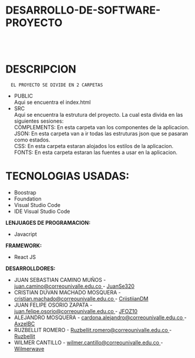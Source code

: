 # DESARROLLO-DE-SOFTWARE-PROYECTO
<BR><BR>
 
# DESCRIPCION
      EL PROYECTO SE DIVIDE EN 2 CARPETAS
 * PUBLIC <br>
 Aqui se encuentra el index.html <br>
 * SRC  <br>
  Aqui se encuentra la estrutura del proyecto. La cual esta divida en las siguientes sesiones:<br>
  COMPLEMENTS: En esta carpeta van los componentes de la aplicacion. <br>
  JSON: En esta carpeta van a ir todas las estruturas json que se pasaran como estados. <br>
  CSS: En esta carpeta estaran alojados los estilos de la aplicacion.
  FONTS: En esta carpeta estaran las fuentes a usar en la aplicacion.
 
# TECNOLOGIAS USADAS:

 <ul>
   <li>Boostrap</li> 
   <li>Foundation</li> 
   <li>Visual Studio Code </li>
   <li>IDE Visual Studio Code</li>
</ul>

<strong>LENJUAGES DE PROGRAMACION:</strong>
<ul>
  <li>Javacript</li>
</ul>
<strong>FRAMEWORK:</strong>
<ul> 
  <li>React JS</li>
</ul>

<strong>DESARROLLDORES:</strong>
<ul>
  <li> JUAN SEBASTIAN CAMINO MUÑOS - <a href="mailto:juan.camino@correounivalle.edu.co"> juan.camino@correounivalle.edu.co </a> - 
    <a href="https://github.com/JuanSe320" target="_blank">    JuanSe320</a>
  </li> 
  <li> CRISTIAN DUVAN MACHADO MOSQUERA - <a href="mailto:cristian.machado@correounivalle.edu.co"> cristian.machado@correounivalle.edu.co </a> -
    <a href="https://github.com/CriistiianDM"> CriistiianDM </a>
  </li>
  <li> JUAN FELIPE OSORIO ZAPATA - <a href="mailto:juan.felipe.osorio@correounivalle.edu.co">juan.felipe.osorio@correounivalle.edu.co </a> -
    <a href="https://github.com/JFOZ1010">JFOZ10 </a>
  </li>
    <li> ALEJANDRO MOSQUERA - <a href="mailto:cardona.alejandro@correounivalle.edu.co">cardona.alejandro@correounivalle.edu.co </a> -
    <a href="https://github.com/AxzelBC">AxzelBC</a>
  </li>
  <li> RUZBELLIT ROMERO - <a href="mailto:Ruzbellit.romero@correounivalle.edu.co">Ruzbellit.romero@correounivalle.edu.co  </a> -
    <a href="https://github.com/Ruzbellit">Ruzbellit</a>
  </li>
    <li>  WILMER CANTILLO - <a href="wilmer.cantillo@correounivalle.edu.co">wilmer.cantillo@correounivalle.edu.co  </a> -
    <a href="https://github.com/Wilmerwave">Wilmerwave</a>
  </li>
</ul>
